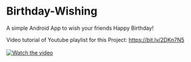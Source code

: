 # Birthday-Wishing
A simple Android App to wish your friends Happy Birthday!

Video tutorial of Youtube playlist for this Project: https://bit.ly/2DKn7N5
</br>
</br>
[![Watch the video](https://img.youtube.com/vi/YV4i_ksoe-Q/hqdefault.jpg)](https://youtu.be/YV4i_ksoe-Q)
